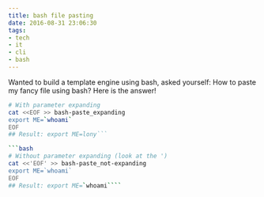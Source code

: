```yaml
---
title: bash file pasting
date: 2016-08-31 23:06:30
tags:
- tech
- it
- cli
- bash
---
```

Wanted to build a template engine using bash, asked yourself: How to paste my fancy file using bash?
Here is the answer!

```bash
# With parameter expanding
cat <<EOF >> bash-paste_expanding
export ME=`whoami`
EOF
## Result: export ME=lony```

```bash
# Without parameter expanding (look at the ')
cat <<'EOF' >> bash-paste_not-expanding
export ME=`whoami`
EOF
## Result: export ME=`whoami````
